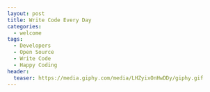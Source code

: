 ```yaml
---
layout: post
title: Write Code Every Day
categories:
  - welcome
tags:
  - Developers
  - Open Source
  - Write Code
  - Happy Coding
header:
  teaser: https://media.giphy.com/media/LHZyixOnHwDDy/giphy.gif
---
```


<!-- Inspiration: https://johnresig.com/blog/write-code-every-day/
https://twitter.com/search?q=%23writecodeeveryday&src=typd -->
